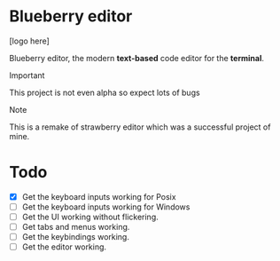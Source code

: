# Blueberry editor
[logo here]

Blueberry editor, the modern **text-based** code editor for the __terminal__.

> [!IMPORTANT]  
> This project is not even alpha so expect lots of bugs

> [!NOTE]  
> This is a remake of strawberry editor which was a successful project of mine.

# Todo
- [x] Get the keyboard inputs working for Posix
- [ ] Get the keyboard inputs working for Windows
- [ ] Get the UI working without flickering.
- [ ] Get tabs and menus working.
- [ ] Get the keybindings working.
- [ ] Get the editor working.
